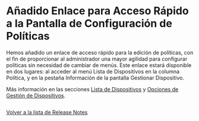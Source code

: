 # Añadido Enlace para Acceso Rápido a la Pantalla de Configuración de Políticas

Hemos añadido un enlace de acceso rápido para la edición de políticas, con el fin de proporcionar al administrador una mayor agilidad para configurar políticas sin necesidad de cambiar de menús. Este enlace estará disponible en dos lugares: al acceder al menú Lista de Dispositivos en la columna Política, y en la pestaña Información de la pantalla Gestionar Dispositivo.

Más información en las secciones [Lista de Dispositivos](../../portal/dispositivos/lista-de-dispositivos/) y [Opciones de Gestión de Dispositivos](../../portal/dispositivos/lista-de-dispositivos/opciones-de-administracion-de-dispositivos-1.md).

<figure><img src="../../../.gitbook/assets/image (204).png" alt=""><figcaption></figcaption></figure>

[Volver a la lista de Release Notes](./)
